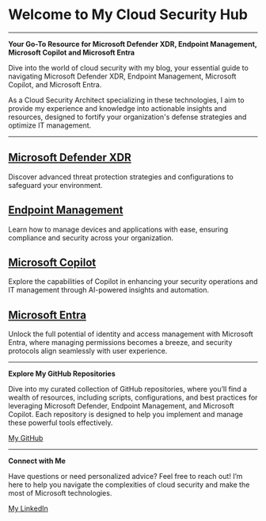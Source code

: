 # Welcome to My Cloud Security Hub

---

**Your Go-To Resource for Microsoft Defender XDR, Endpoint Management, Microsoft Copilot and Microsoft Entra**

Dive into the world of cloud security with my blog, your essential guide to navigating Microsoft Defender XDR, Endpoint Management, Microsoft Copilot, and Microsoft Entra. 

As a Cloud Security Architect specializing in these technologies, I aim to provide my experience and knowledge into actionable insights and resources, designed to fortify your organization's defense strategies and optimize IT management. 

---

## [**Microsoft Defender XDR**](./defenderxdr/index.md)

Discover advanced threat protection strategies and configurations to safeguard your environment.

## [**Endpoint Management**](./endpoint/index.md)

Learn how to manage devices and applications with ease, ensuring compliance and security across your organization.

## [**Microsoft Copilot**](./copilot/index.md)

Explore the capabilities of Copilot in enhancing your security operations and IT management through AI-powered insights and automation.

## [**Microsoft Entra**](./entra/index.md)

Unlock the full potential of identity and access management with Microsoft Entra, where managing permissions becomes a breeze, and security protocols align seamlessly with user experience.

---
**Explore My GitHub Repositories**

Dive into my curated collection of GitHub repositories, where you’ll find a wealth of resources, including scripts, configurations, and best practices for leveraging Microsoft Defender, Endpoint Management, and Microsoft Copilot. Each repository is designed to help you implement and manage these powerful tools effectively.

[My GitHub](https://www.github.com/AntoPorter)

---
**Connect with Me**

Have questions or need personalized advice? Feel free to reach out! I’m here to help you navigate the complexities of cloud security and make the most of Microsoft technologies.

[My LinkedIn](https://www.linkedin.com/in/anthonyantoporter/)